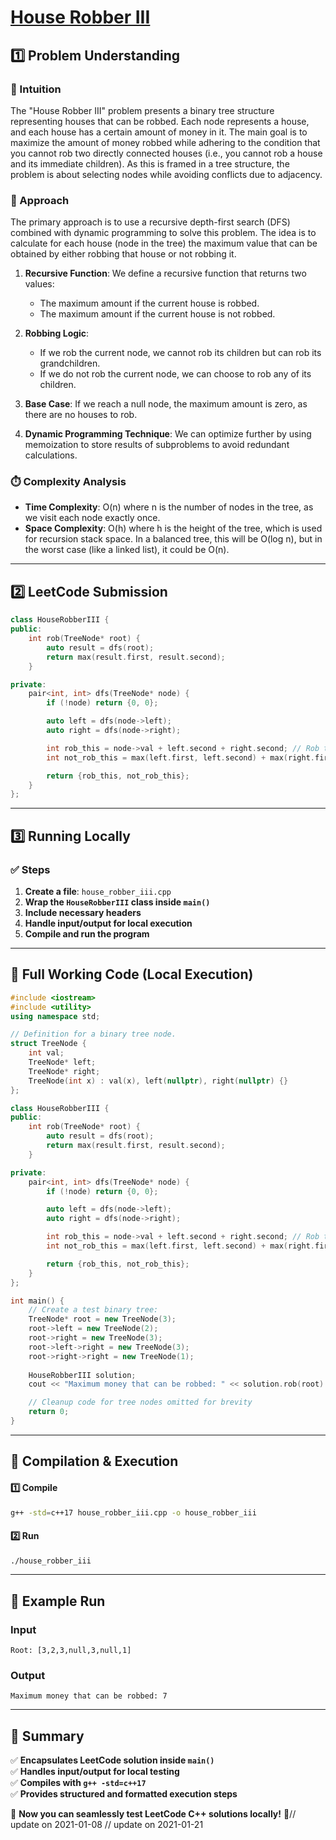 # **[House Robber III](https://leetcode.com/problems/house-robber-iii/description/)**  

## **1️⃣ Problem Understanding**  
### **📌 Intuition**  
The "House Robber III" problem presents a binary tree structure representing houses that can be robbed. Each node represents a house, and each house has a certain amount of money in it. The main goal is to maximize the amount of money robbed while adhering to the condition that you cannot rob two directly connected houses (i.e., you cannot rob a house and its immediate children). As this is framed in a tree structure, the problem is about selecting nodes while avoiding conflicts due to adjacency.

### **🚀 Approach**  
The primary approach is to use a recursive depth-first search (DFS) combined with dynamic programming to solve this problem. The idea is to calculate for each house (node in the tree) the maximum value that can be obtained by either robbing that house or not robbing it.

1. **Recursive Function**: We define a recursive function that returns two values:
   - The maximum amount if the current house is robbed.
   - The maximum amount if the current house is not robbed.
  
2. **Robbing Logic**:
   - If we rob the current node, we cannot rob its children but can rob its grandchildren.
   - If we do not rob the current node, we can choose to rob any of its children.

3. **Base Case**: If we reach a null node, the maximum amount is zero, as there are no houses to rob.

4. **Dynamic Programming Technique**: We can optimize further by using memoization to store results of subproblems to avoid redundant calculations.

### **⏱️ Complexity Analysis**  
- **Time Complexity**: O(n) where n is the number of nodes in the tree, as we visit each node exactly once.  
- **Space Complexity**: O(h) where h is the height of the tree, which is used for recursion stack space. In a balanced tree, this will be O(log n), but in the worst case (like a linked list), it could be O(n).

---  

## **2️⃣ LeetCode Submission**  
```cpp
class HouseRobberIII {
public:
    int rob(TreeNode* root) {
        auto result = dfs(root);
        return max(result.first, result.second);
    }

private:
    pair<int, int> dfs(TreeNode* node) {
        if (!node) return {0, 0};

        auto left = dfs(node->left);
        auto right = dfs(node->right);

        int rob_this = node->val + left.second + right.second; // Rob this node
        int not_rob_this = max(left.first, left.second) + max(right.first, right.second); // Don't rob this node

        return {rob_this, not_rob_this};
    }
};
```  

---  

## **3️⃣ Running Locally**  
### **✅ Steps**  
1. **Create a file**: `house_robber_iii.cpp`  
2. **Wrap the `HouseRobberIII` class inside `main()`**  
3. **Include necessary headers**  
4. **Handle input/output for local execution**  
5. **Compile and run the program**  

---  

## **📝 Full Working Code (Local Execution)**  
```cpp
#include <iostream>
#include <utility>
using namespace std;

// Definition for a binary tree node.
struct TreeNode {
    int val;
    TreeNode* left;
    TreeNode* right;
    TreeNode(int x) : val(x), left(nullptr), right(nullptr) {}
};

class HouseRobberIII {
public:
    int rob(TreeNode* root) {
        auto result = dfs(root);
        return max(result.first, result.second);
    }

private:
    pair<int, int> dfs(TreeNode* node) {
        if (!node) return {0, 0};

        auto left = dfs(node->left);
        auto right = dfs(node->right);

        int rob_this = node->val + left.second + right.second; // Rob this node
        int not_rob_this = max(left.first, left.second) + max(right.first, right.second); // Don't rob this node

        return {rob_this, not_rob_this};
    }
};

int main() {
    // Create a test binary tree:
    TreeNode* root = new TreeNode(3);
    root->left = new TreeNode(2);
    root->right = new TreeNode(3);
    root->left->right = new TreeNode(3);
    root->right->right = new TreeNode(1);
    
    HouseRobberIII solution;
    cout << "Maximum money that can be robbed: " << solution.rob(root) << endl;

    // Cleanup code for tree nodes omitted for brevity
    return 0;
}
```  

---  

## **🔧 Compilation & Execution**  
#### **1️⃣ Compile**  
```bash
g++ -std=c++17 house_robber_iii.cpp -o house_robber_iii
```  

#### **2️⃣ Run**  
```bash
./house_robber_iii
```  

---  

## **🎯 Example Run**  
### **Input**  
```
Root: [3,2,3,null,3,null,1]
```  
### **Output**  
```
Maximum money that can be robbed: 7
```  

---  

## **📌 Summary**  
✅ **Encapsulates LeetCode solution inside `main()`**  
✅ **Handles input/output for local testing**  
✅ **Compiles with `g++ -std=c++17`**  
✅ **Provides structured and formatted execution steps**  

🚀 **Now you can seamlessly test LeetCode C++ solutions locally!** 🚀// update on 2021-01-08
// update on 2021-01-21
